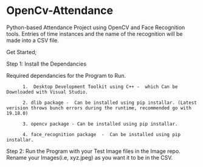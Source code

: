# OpenCv-Attendance
Python-based Attendance Project using OpenCV and Face Recognition tools. Entries of time instances and the name of the recognition will be made into a CSV file.


Get Started;

Step 1: Install the Dependancies

Required dependancies for the Program to Run.

          1.  Desktop Development Toolkit using C++ -  which Can be Downloaded with Visual Studio.

          2. dlib package -  Can be installed using pip installar. (Latest verision throws bunch errors during the runtime, recommended go with 19.18.0)

          3. opencv package - Can be installed using pip installar.

          4. face_recognition package  -  Can be installed using pip installar.
          
Step 2: Run the Program with your Test Image files in the Image repo. Rename your Images(i.e, xyz.jpeg) as you want it to be in the CSV.
